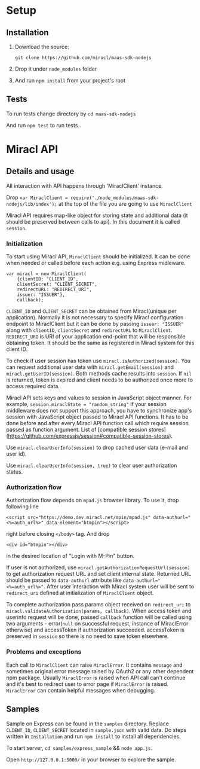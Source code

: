 # Setup

## Installation

1. Download the source:

   `git clone https://github.com/miracl/maas-sdk-nodejs`

2. Drop it under `node_modules` folder
3. And run `npm install` from your project's root


## Tests

To run tests change directory by `cd maas-sdk-nodejs`

And run `npm test` to run tests.

# Miracl API

## Details and usage

All interaction with API happens through 'MiraclClient' instance.

Drop `var MiraclClient = require('./node_modules/maas-sdk-nodejs/lib/index');` at the top of the file you are going to use `MiraclClient`

Miracl API requires map-like object for storing state and additional data (it should be preserved between calls to api). In this document it is called `session`.

### Initialization

To start using Miracl API, `MiraclClient` should be initialized. It can be done when needed or called before each action e.g. using Express midleware.

```
var miracl = new MiraclClient(
    {clientID: "CLIENT_ID",
    clientSecret: "CLIENT_SECRET",
    redirectURL: "REDIRECT_URI",
    issuer: "ISSUER"},
    callback);
```
`CLIENT_ID` and `CLIENT_SECRET` can be obtained from Miracl(unique per application). Normally it is not necessary to specify Miracl configuration endpoint to MiraclClient but it can be done by passing `issuer: "ISSUER"` along with `clientID`, `clientSecret` and `redirectURL` to `MiraclClient`. `REDIRECT_URI` is URI of your application end-point that will be responsible obtaining token. It should be the same as registered in Miracl system for this client ID.

To check if user session has token use `miracl.isAuthorized(session)`. You can request additional user data with `miracl.getEmail(session)` and `miracl.getUserID(session)`. Both methods cache results into `session`. If `nil`  is returned, token is expired and client needs to be authorized once more to access required data.

Miracl API sets keys and values to session in JavaScript object manner. For example, `session.miraclState = "random_string"` If your session middleware does not support this approach, you have to synchronize app's session with JavaScript object passed to Miracl API functions. It has to be done before and after every Miracl API function call which require session passed as function argument. List of [compatible session stores] (https://github.com/expressjs/session#compatible-session-stores).

Use `miracl.clearUserInfo(session)` to drop cached user data (e-mail and user id).

Use `miracl.clearUserInfo(session, true)` to clear user authorization status.

### Authorization flow

Authorization flow depends on `mpad.js` browser library. To use it, drop following line
```
<script src="https://demo.dev.miracl.net/mpin/mpad.js" data-authurl="<%=auth_url%>" data-element="btmpin"></script>
```
right before closing `</body>` tag. And drop
```
<div id="btmpin"></div>
```
in the desired location of "Login with M-Pin" button.

If user is not authorized, use `miracl.getAuthorizationRequestUrl(session)` to get authorization request URL and set client internal state. Returned URL should be passed to `data-authurl` attribute like `data-authurl="<%=auth_url%>"`. After user interaction with Miracl system user will be sent to `redirect_uri` defined at initialization of `MiraclClient` object.

To complete authorization pass params object received on `redirect_uri` to `miracl.validateAuthorization(params, callback)`. When access token and userinfo request will be done, passed `callback` function will be called using two arguments - error(`null` on successful request, instance of MiraclError otherwise) and accessToken if authorization succeeded. accessToken is preserved in `session` so there is no need to save token elsewhere.

### Problems and exceptions

Each call to `MiraclClient` can raise `MiraclError`. It contains `message` and sometimes original error message raised by OAuth2 or any other dependent npm package. Usually `MiraclError` is raised when API call can't continue and it's best to redirect user to error page if `MiraclError` is raised. `MiraclError` can contain helpful messages when debugging.

## Samples

Sample on Express can be found in the `samples` directory. Replace `CLIENT_ID`, `CLIENT_SECRET` located in `sample.json` with valid data.
Do steps written in `Installation` and run `npm install` to install all dependencies.

To start server,
`cd samples/express_sample` && `node app.js`.

Open `http://127.0.0.1:5000/` in your browser to explore the sample.
